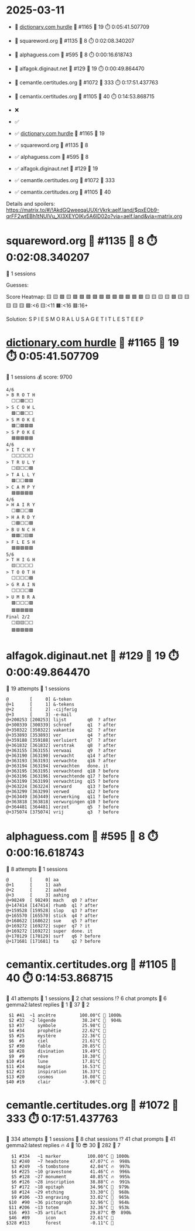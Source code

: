 # 2025-03-11

- 🔗 [dictionary.com hurdle](https://play.dictionary.com/games/todays-hurdle) 🧩 #1165 🥳 19 ⏱️ 0:05:41.507709
- 🔗 squareword.org 🧩 #1135 🥳 8 ⏱️ 0:02:08.340207
- 🔗 alphaguess.com 🧩 #595 🥳 8 ⏱️ 0:00:16.618743
- 🔗 alfagok.diginaut.net 🧩 #129 🥳 19 ⏱️ 0:00:49.864470
- 🔗 cemantle.certitudes.org 🧩 #1072 🥳 333 ⏱️ 0:17:51.437763
- 🔗 cemantix.certitudes.org 🧩 #1105 🥳 40 ⏱️ 0:14:53.868715

- ❌
- ✅

- ✅ [dictionary.com hurdle](https://play.dictionary.com/games/todays-hurdle) 🧩 #1165 🥳 19
- ✅ squareword.org 🧩 #1135 🥳 8
- ✅ alphaguess.com 🧩 #595 🥳 8
- ✅ alfagok.diginaut.net 🧩 #129 🥳 19
- ✅ cemantle.certitudes.org 🧩 #1072 🥳 333
- ✅ cemantix.certitudes.org 🧩 #1105 🥳 40

Details and spoilers: https://matrix.to/#/!AkdGQweeqaUUXrVkrk:aelf.land/$qxEOb9-qrFF2wtEBh1tNUlVu_XI3XEYOIKv5A6lD02o?via=aelf.land&via=matrix.org

# squareword.org 🧩 #1135 🥳 8 ⏱️ 0:02:08.340207

📜 1 sessions

Guesses:

Score Heatmap:
    🟨 🟨 🟩 🟨 🟩
    🟩 🟩 🟩 🟩 🟩
    🟩 🟩 🟩 🟩 🟩
    🟨 🟨 🟨 🟨 🟩
    🟨 🟨 🟨 🟨 🟨
    🟩:<6 🟨:<11 🟧:<16 🟥:16+

Solution:
    S P I E S
    M O R A L
    U S A G E
    T I T L E
    S T E E P

# [dictionary.com hurdle](https://play.dictionary.com/games/todays-hurdle) 🧩 #1165 🥳 19 ⏱️ 0:05:41.507709

📜 1 sessions
💰 score: 9700

    4/6
    > B R O T H
      ⬜⬜🟩⬜⬜
    > S C O W L
      🟩⬜🟩⬜⬜
    > S M O K E
      🟩⬜🟩🟩🟩
    > S P O K E
      🟩🟩🟩🟩🟩
    4/6
    > I T C H Y
      ⬜⬜⬜⬜⬜
    > T R U L Y
      ⬜🟨⬜⬜🟩
    > T A L L Y
      🟩⬜⬜🟩🟩
    > C A M P Y
      🟩🟩🟩🟩🟩
    4/6
    > H A I R Y
      ⬜🟩⬜⬜🟩
    > H A R D Y
      ⬜🟩⬜⬜🟩
    > B U N C H
      🟩🟩⬜🟨🟩
    > F L E S H
      🟩🟩🟩🟩🟩
    5/6
    > T H I G H
      🟨⬜⬜⬜⬜
    > T O O T H
      ⬜⬜⬜⬜🟩
    > G R A I N
      ⬜⬜⬜⬜🟩
    > U M B R A
      🟩⬜⬜⬜🟩
      🟩🟩🟩🟩🟩
    Final 2/2
      ⬜🟨🟨⬜⬜
      🟩🟩🟩🟩🟩

# alfagok.diginaut.net 🧩 #129 🥳 19 ⏱️ 0:00:49.864470

🤔 19 attempts
📜 1 sessions

    @        [     0] &-teken      
    @+1      [     1] &-tekens     
    @+2      [     2] -cijferig    
    @+3      [     3] -e-mail      
    @+200253 [200253] lijst        q0  ? after
    @+300339 [300339] schroef      q1  ? after
    @+350322 [350322] vakantie     q2  ? after
    @+353893 [353893] ver          q4  ? after
    @+359188 [359188] verluiert    q7  ? after
    @+361832 [361832] verstrak     q8  ? after
    @+363155 [363155] verwaai      q9  ? after
    @+363190 [363190] verwacht     q14 ? after
    @+363193 [363193] verwachte    q16 ? after
    @+363194 [363194] verwachten   done. it
    @+363195 [363195] verwachtend  q18 ? before
    @+363196 [363196] verwachtende q17 ? before
    @+363199 [363199] verwachting  q15 ? before
    @+363224 [363224] verward      q13 ? before
    @+363299 [363299] verwed       q12 ? before
    @+363449 [363449] verwerking   q11 ? before
    @+363818 [363818] verwurgingen q10 ? before
    @+364481 [364481] verzot       q5  ? before
    @+375074 [375074] vrij         q3  ? before

# alphaguess.com 🧩 #595 🥳 8 ⏱️ 0:00:16.618743

🤔 8 attempts
📜 1 sessions

    @        [     0] aa     
    @+1      [     1] aah    
    @+2      [     2] aahed  
    @+3      [     3] aahing 
    @+98249  [ 98249] mach   q0 ? after
    @+147414 [147414] rhumb  q1 ? after
    @+159528 [159528] slop   q3 ? after
    @+165570 [165570] stick  q4 ? after
    @+168622 [168622] sue    q5 ? after
    @+169272 [169272] super  q7 ? it
    @+169272 [169272] super  done. it
    @+170129 [170129] surf   q6 ? before
    @+171681 [171681] ta     q2 ? before

# cemantix.certitudes.org 🧩 #1105 🥳 40 ⏱️ 0:14:53.868715

🤔 41 attempts
📜 1 sessions
🫧 2 chat sessions
⁉️ 6 chat prompts
🤖 6 gemma2:latest replies
🥵  1 🥶 37 🧊  2

     $1 #41  ~1 ancêtre         100.00°C 🥳 1000‰
     $2 #32  ~2 légende          38.24°C 🥵  904‰
     $3 #37     symbole          25.98°C 🥶
     $4 #34     prophétie        22.62°C 🥶
     $5 #25     mystère          22.36°C 🥶
     $6  #3     ciel             21.61°C 🥶
     $7 #30     fable            20.85°C 🥶
     $8 #28     divination       19.49°C 🥶
     $9  #9     rêve             18.30°C 🥶
    $10 #14     lune             17.81°C 🥶
    $11 #24     magie            16.53°C 🥶
    $12 #23     inspiration      16.33°C 🥶
    $13 #20     cosmos           16.08°C 🥶
    $40 #19     clair            -3.06°C 🧊

# cemantle.certitudes.org 🧩 #1072 🥳 333 ⏱️ 0:17:51.437763

🤔 334 attempts
📜 1 sessions
🫧 8 chat sessions
⁉️ 41 chat prompts
🤖 41 gemma2:latest replies
🔥   4 🥵  10 😎  30 🥶 282 🧊   7

      $1 #334   ~1 marker          100.00°C 🥳 1000‰
      $2 #240   ~7 headstone        47.07°C 🔥  998‰
      $3 #249   ~5 tombstone        42.04°C 🔥  997‰
      $4 #225  ~10 gravestone       41.46°C 🔥  996‰
      $5 #128  ~27 monument         40.85°C 🔥  995‰
      $6 #126  ~28 inscription      38.88°C 🔥  991‰
      $7 #172  ~18 epitaph          34.96°C 🥵  979‰
      $8 #124  ~29 etching          33.30°C 🥵  968‰
      $9 #106  ~33 engraving        33.02°C 🥵  965‰
     $10  #90  ~36 pictograph       32.96°C 🥵  964‰
     $11 #206  ~13 totem            32.36°C 🥵  953‰
     $16  #93  ~35 artifact         29.87°C 😎  890‰
     $46  #89      icon             22.61°C 🥶
    $328 #313      forest           -0.11°C 🧊
